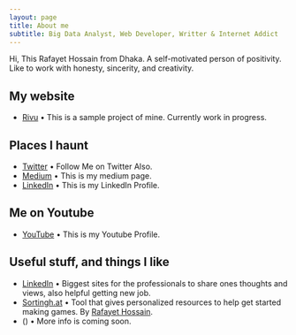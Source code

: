 ```yaml
---
layout: page
title: About me
subtitle: Big Data Analyst, Web Developer, Writter & Internet Addict
---
```

Hi, This Rafayet Hossain from Dhaka. A self-motivated person of positivity. Like to work with honesty, sincerity, and creativity.

## My website

* [Rivu](http://sumct1.lictproject.com/) • This is a sample project of mine. Currently work in progress.

## Places I haunt

* [Twitter](https://twitter.com/RafayetHossain/) • Follow Me on Twitter Also.
* [Medium](https://medium.com/@rafayet13) • This is my medium page.
* [LinkedIn](https://www.linkedin.com/in/rafayet13) • This is my LinkedIn Profile.


## Me on Youtube

* [YouTube](https://www.youtube.com/channel/UCsTNdhx0etbm-571LVTCW2g/featured?view_as=subscriber) • This is my Youtube Profile.


## Useful stuff, and things I like

* [LinkedIn](https://www.linkedin.com/in/rafayet13/) • Biggest sites for the professionals to share ones thoughts and views, also helpful getting new job. 
* [Sortingh.at]() •  Tool that gives personalized resources to help get started making games. By [Rafayet Hossain](http://www.rafayet13.blogspot.com/).
* () • More info is coming soon.
